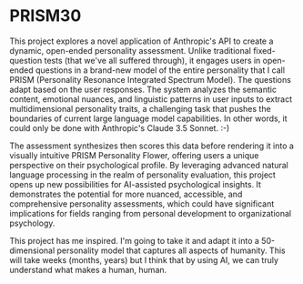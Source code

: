# PRISM30
This project explores a novel application of Anthropic's API to create a dynamic, open-ended personality assessment. Unlike traditional fixed-question tests (that we've all suffered through), it engages users in open-ended questions in a brand-new model of the entire personality that I call PRISM (Personality Resonance Integrated Spectrum Model). The questions adapt based on the user responses. The system analyzes the semantic content, emotional nuances, and linguistic patterns in user inputs to extract multidimensional personality traits, a challenging task that pushes the boundaries of current large language model capabilities. In other words, it could only be done with Anthropic's Claude 3.5 Sonnet. :-)

The assessment synthesizes then scores this data before rendering it into a visually intuitive PRISM Personality Flower, offering users a unique perspective on their psychological profile. By leveraging advanced natural language processing in the realm of personality evaluation, this project opens up new possibilities for AI-assisted psychological insights. It demonstrates the potential for more nuanced, accessible, and comprehensive personality assessments, which could have significant implications for fields ranging from personal development to organizational psychology.

This project has me inspired. I'm going to take it and adapt it into a 50-dimensional personality model that captures all aspects of humanity. This will take weeks (months, years) but I think that by using AI, we can truly understand what makes a human, human.
